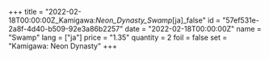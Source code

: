 +++
title = "2022-02-18T00:00:00Z_Kamigawa:_Neon_Dynasty_Swamp_[ja]_false"
id = "57ef531e-2a8f-4d40-b509-92e3a86b2257"
date = "2022-02-18T00:00:00Z"
name = "Swamp"
lang = ["ja"]
price = "1.35"
quantity = 2
foil = false
set = "Kamigawa: Neon Dynasty"
+++
